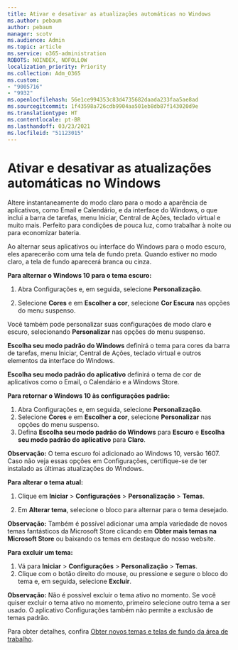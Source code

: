 ```yaml
---
title: Ativar e desativar as atualizações automáticas no Windows
ms.author: pebaum
author: pebaum
manager: scotv
ms.audience: Admin
ms.topic: article
ms.service: o365-administration
ROBOTS: NOINDEX, NOFOLLOW
localization_priority: Priority
ms.collection: Adm_O365
ms.custom:
- "9005716"
- "9932"
ms.openlocfilehash: 56e1ce994353c83d4735682daada233faa5ae8ad
ms.sourcegitcommit: 1f43598a726cdb9904aa501eb8db87f143020d9e
ms.translationtype: HT
ms.contentlocale: pt-BR
ms.lasthandoff: 03/23/2021
ms.locfileid: "51123015"
---
```

# <a name="turn-on-and-off-automatic-updates-in-windows"></a>Ativar e desativar as atualizações automáticas no Windows

Altere instantaneamente do modo claro para o modo a aparência de aplicativos, como Email e Calendário, e da interface do Windows, o que inclui a barra de tarefas, menu Iniciar, Central de Ações, teclado virtual e muito mais. Perfeito para condições de pouca luz, como trabalhar à noite ou para economizar bateria.  

Ao alternar seus aplicativos ou interface do Windows para o modo escuro, eles aparecerão com uma tela de fundo preta. Quando estiver no modo claro, a tela de fundo aparecerá branca ou cinza.
 
**Para alternar o Windows 10 para o tema escuro:**

1. Abra Configurações e, em seguida, selecione **Personalização**.
  
1. Selecione **Cores** e em **Escolher a cor**, selecione **Cor Escura** nas opções do menu suspenso.

Você também pode personalizar suas configurações de modo claro e escuro, selecionando **Personalizar** nas opções do menu suspenso.

**Escolha seu modo padrão do Windows** definirá o tema para cores da barra de tarefas, menu Iniciar, Central de Ações, teclado virtual e outros elementos da interface do Windows.  

**Escolha seu modo padrão do aplicativo** definirá o tema de cor de aplicativos como o Email, o Calendário e a Windows Store.
 
**Para retornar o Windows 10 às configurações padrão:**

1. Abra Configurações e, em seguida, selecione **Personalização**.  
1. Selecione **Cores** e em **Escolher a cor**, selecione **Personalizar** nas opções do menu suspenso.  
1. Defina **Escolha seu modo padrão do Windows** para **Escuro** e **Escolha seu modo padrão do aplicativo** para **Claro**.

**Observação:** O tema escuro foi adicionado ao Windows 10, versão 1607. Caso não veja essas opções em Configurações, certifique-se de ter instalado as últimas atualizações do Windows.

**Para alterar o tema atual:**

1. Clique em **Iniciar** > **Configurações** > **Personalização** > **Temas**.  

1. Em **Alterar tema**, selecione o bloco para alternar para o tema desejado. 

**Observação:** Também é possível adicionar uma ampla variedade de novos temas fantásticos da Microsoft Store clicando em **Obter mais temas na Microsoft Store** ou baixando os temas em destaque do nosso website.

**Para excluir um tema:**

1. Vá para **Iniciar** > **Configurações** > **Personalização** > **Temas**. 
1. Clique com o botão direito do mouse, ou pressione e segure o bloco do tema e, em seguida, selecione **Excluir**. 

**Observação:** Não é possível excluir o tema ativo no momento. Se você quiser excluir o tema ativo no momento, primeiro selecione outro tema a ser usado. O aplicativo Configurações também não permite a exclusão de temas padrão.

Para obter detalhes, confira [Obter novos temas e telas de fundo da área de trabalho](https://support.microsoft.com/windows/get-new-themes-and-desktop-backgrounds-09e3e0a6-02e3-5ecd-22a1-5d048e3cb0d3).

